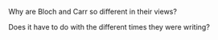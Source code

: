 Why are Bloch and Carr so different in their views? 

Does it have to do with the different times they were writing?
